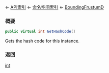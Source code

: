 ← [API索引](Api-Index) ← [命名空间索引](Namespace-Index) ← [BoundingFrustumD](VRageMath.BoundingFrustumD)

### 概要

```csharp
public virtual int GetHashCode()
```

Gets the hash code for this instance.

### 返回

[int](https://docs.microsoft.com/en-us/dotnet/api/System.Int32?view=netframework-4.6)

